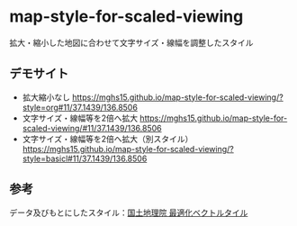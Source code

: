 # map-style-for-scaled-viewing
拡大・縮小した地図に合わせて文字サイズ・線幅を調整したスタイル

## デモサイト
* 拡大縮小なし https://mghs15.github.io/map-style-for-scaled-viewing/?style=org#11/37.1439/136.8506
* 文字サイズ・線幅等を2倍へ拡大 https://mghs15.github.io/map-style-for-scaled-viewing/#11/37.1439/136.8506
* 文字サイズ・線幅等を2倍へ拡大（別スタイル） https://mghs15.github.io/map-style-for-scaled-viewing/?style=basicl#11/37.1439/136.8506

## 参考
データ及びもとにしたスタイル：[国土地理院 最適化ベクトルタイル](https://github.com/gsi-cyberjapan/optimal_bvmap)



